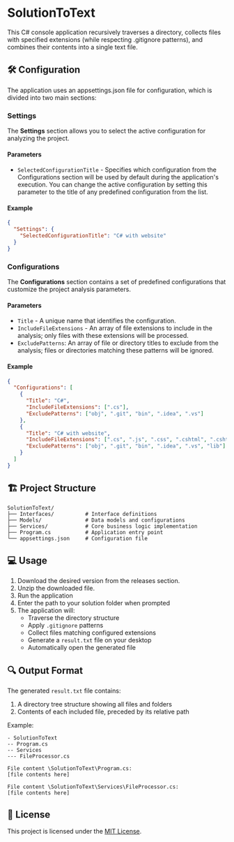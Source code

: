 # SolutionToText

This C# console application recursively traverses a directory, collects files with specified extensions (while respecting .gitignore patterns), and combines their contents into a single text file.

## 🛠️ Configuration

The application uses an appsettings.json file for configuration, which is divided into two main sections:

### Settings

The **Settings** section allows you to select the active configuration for analyzing the project.

#### Parameters

- `SelectedConfigurationTitle` - Specifies which configuration from the Configurations section will be used by default during the application's execution. You can change the active configuration by setting this parameter to the title of any predefined configuration from the list.

#### Example

```json
{
  "Settings": {
    "SelectedConfigurationTitle": "C# with website"
  }
}
```

### Configurations

The **Configurations** section contains a set of predefined configurations that customize the project analysis parameters.

#### Parameters

- `Title` - A unique name that identifies the configuration.
- `IncludeFileExtensions` - An array of file extensions to include in the analysis; only files with these extensions will be processed.
- `ExcludePatterns`: An array of file or directory titles to exclude from the analysis; files or directories matching these patterns will be ignored.

#### Example

```json
{
  "Configurations": [
    {
      "Title": "C#",
      "IncludeFileExtensions": [".cs"],
      "ExcludePatterns": ["obj", ".git", "bin", ".idea", ".vs"]
    },
    {
      "Title": "C# with website",
      "IncludeFileExtensions": [".cs", ".js", ".css", ".cshtml", ".cshtml.cs"],
      "ExcludePatterns": ["obj", ".git", "bin", ".idea", ".vs", "lib"]
    }
  ]
}
```

## 🏗️ Project Structure

```
SolutionToText/
├── Interfaces/          # Interface definitions
├── Models/              # Data models and configurations
├── Services/            # Core business logic implementation
├── Program.cs           # Application entry point
└── appsettings.json     # Configuration file
```

## 💻 Usage

1. Download the desired version from the releases section.
2. Unzip the downloaded file.
3. Run the application 
4. Enter the path to your solution folder when prompted 
5. The application will:
   - Traverse the directory structure
   - Apply `.gitignore` patterns
   - Collect files matching configured extensions
   - Generate a `result.txt` file on your desktop
   - Automatically open the generated file

## 🔍 Output Format

The generated `result.txt` file contains:
1. A directory tree structure showing all files and folders
2. Contents of each included file, preceded by its relative path

Example:
```
- SolutionToText
-- Program.cs
-- Services
--- FileProcessor.cs

File content \SolutionToText\Program.cs:
[file contents here]

File content \SolutionToText\Services\FileProcessor.cs:
[file contents here]
```

## 📝 License

This project is licensed under the [MIT License](LICENSE).
